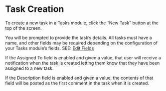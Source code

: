 # Task Creation

To create a new task in a Tasks module, click the “New Task” button at the top of the screen.

You will be prompted to provide the task’s details. All tasks must have a name, and other fields may be required depending on the configuration of your Tasks module’s fields. SEE: [Edit Fields](Edit%20Fields.html)

If the Assigned To field is enabled and given a value, that user will receive a notification when the task is created letting them know that they have been assigned to a new task.

If the Description field is enabled and given a value, the contents of that field will be posted as the first comment in the task when it is created.
